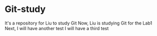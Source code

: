 # Git-study
It's a repository for Liu to study Git
Now, Liu is studying Git for the Lab1
Next, I will have another test
I will have a third test